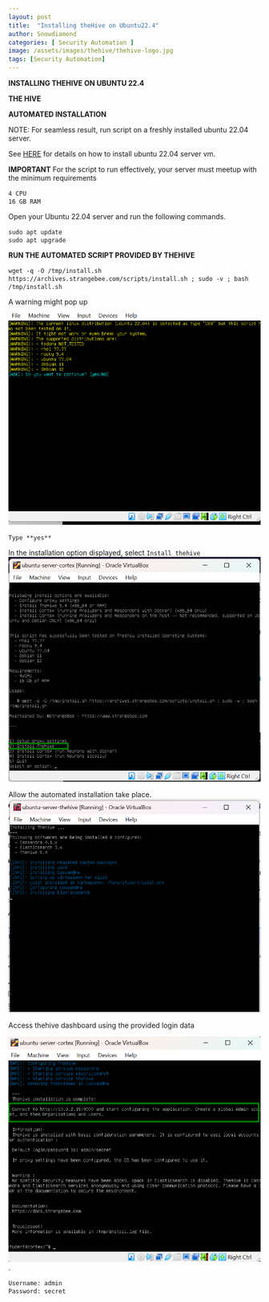 ```yaml
---
layout: post
title:  "Installing theHive on Ubuntu22.4"
author: Snowdiamond
categories: [ Security Automation ]
image: /assets/images/thehive/thehive-logo.jpg
tags: [Security Automation]
---
```

**INSTALLING THEHIVE ON UBUNTU 22.4**

**THE HIVE**

**AUTOMATED INSTALLATION**

NOTE: For seamless result, run script on a freshly installed ubuntu 22.04 server.

See [HERE](https://cybernetsworks.github.io/setting-up-an-ubuntu-server-vm/) for details on how to install ubuntu 22.04 server vm.

**IMPORTANT**
For the script to run effectively, your server must meetup with the minimum requirements 
```
4 CPU
16 GB RAM
```

Open your Ubuntu 22.04 server and run the following commands.
```
sudo apt update
sudo apt upgrade
```
**RUN THE AUTOMATED SCRIPT PROVIDED BY THEHIVE**

```
wget -q -O /tmp/install.sh https://archives.strangebee.com/scripts/install.sh ; sudo -v ; bash /tmp/install.sh
```
A warning might pop up 

!["The hive installation"](/assets/images/thehive/automated-hive-install-2.png)
```
Type **yes**
```
In the installation option displayed, select ``Install thehive`` 
!["The hive installation"](/assets/images/thehive/automated-hive-install-3.png)

Allow the automated installation take place.
!["The hive installation"](/assets/images/thehive/automated-hive-install-1.png)

Access thehive dashboard using the provided login data

!["The hive installation"](/assets/images/thehive/automated-hive-install-4.png).

```
Username: admin
Password: secret
```

